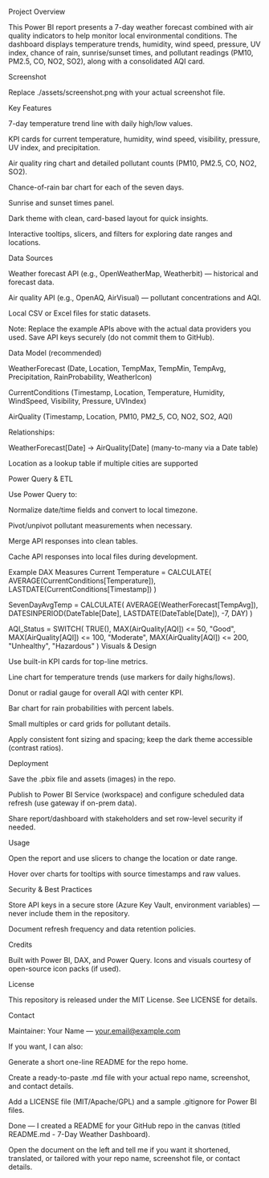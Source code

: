 Project Overview

This Power BI report presents a 7-day weather forecast combined with air quality indicators to help monitor local environmental conditions. The dashboard displays temperature trends, humidity, wind speed, pressure, UV index, chance of rain, sunrise/sunset times, and pollutant readings (PM10, PM2.5, CO, NO2, SO2), along with a consolidated AQI card.

Screenshot




Replace ./assets/screenshot.png with your actual screenshot file.

Key Features

7-day temperature trend line with daily high/low values.

KPI cards for current temperature, humidity, wind speed, visibility, pressure, UV index, and precipitation.

Air quality ring chart and detailed pollutant counts (PM10, PM2.5, CO, NO2, SO2).

Chance-of-rain bar chart for each of the seven days.

Sunrise and sunset times panel.

Dark theme with clean, card-based layout for quick insights.

Interactive tooltips, slicers, and filters for exploring date ranges and locations.

Data Sources

Weather forecast API (e.g., OpenWeatherMap, Weatherbit) — historical and forecast data.

Air quality API (e.g., OpenAQ, AirVisual) — pollutant concentrations and AQI.

Local CSV or Excel files for static datasets.

Note: Replace the example APIs above with the actual data providers you used. Save API keys securely (do not commit them to GitHub).

Data Model (recommended)

WeatherForecast (Date, Location, TempMax, TempMin, TempAvg, Precipitation, RainProbability, WeatherIcon)

CurrentConditions (Timestamp, Location, Temperature, Humidity, WindSpeed, Visibility, Pressure, UVIndex)

AirQuality (Timestamp, Location, PM10, PM2_5, CO, NO2, SO2, AQI)

Relationships:

WeatherForecast[Date] → AirQuality[Date] (many-to-many via a Date table)

Location as a lookup table if multiple cities are supported

Power Query & ETL

Use Power Query to:

Normalize date/time fields and convert to local timezone.

Pivot/unpivot pollutant measurements when necessary.

Merge API responses into clean tables.

Cache API responses into local files during development.

Example DAX Measures
Current Temperature =
CALCULATE(
    AVERAGE(CurrentConditions[Temperature]),
    LASTDATE(CurrentConditions[Timestamp])
)


SevenDayAvgTemp =
CALCULATE(
    AVERAGE(WeatherForecast[TempAvg]),
    DATESINPERIOD(DateTable[Date], LASTDATE(DateTable[Date]), -7, DAY)
)


AQI_Status =
SWITCH(
    TRUE(),
    MAX(AirQuality[AQI]) <= 50, "Good",
    MAX(AirQuality[AQI]) <= 100, "Moderate",
    MAX(AirQuality[AQI]) <= 200, "Unhealthy",
    "Hazardous"
)
Visuals & Design

Use built-in KPI cards for top-line metrics.

Line chart for temperature trends (use markers for daily highs/lows).

Donut or radial gauge for overall AQI with center KPI.

Bar chart for rain probabilities with percent labels.

Small multiples or card grids for pollutant details.

Apply consistent font sizing and spacing; keep the dark theme accessible (contrast ratios).

Deployment

Save the .pbix file and assets (images) in the repo.

Publish to Power BI Service (workspace) and configure scheduled data refresh (use gateway if on-prem data).

Share report/dashboard with stakeholders and set row-level security if needed.

Usage

Open the report and use slicers to change the location or date range.

Hover over charts for tooltips with source timestamps and raw values.

Security & Best Practices

Store API keys in a secure store (Azure Key Vault, environment variables) — never include them in the repository.

Document refresh frequency and data retention policies.

Credits

Built with Power BI, DAX, and Power Query. Icons and visuals courtesy of open-source icon packs (if used).

License

This repository is released under the MIT License. See LICENSE for details.

Contact

Maintainer: Your Name — your.email@example.com

If you want, I can also:

Generate a short one-line README for the repo home.

Create a ready-to-paste .md file with your actual repo name, screenshot, and contact details.

Add a LICENSE file (MIT/Apache/GPL) and a sample .gitignore for Power BI files.

Done — I created a README for your GitHub repo in the canvas (titled README.md - 7-Day Weather Dashboard).

Open the document on the left and tell me if you want it shortened, translated, or tailored with your repo name, screenshot file, or contact details.
